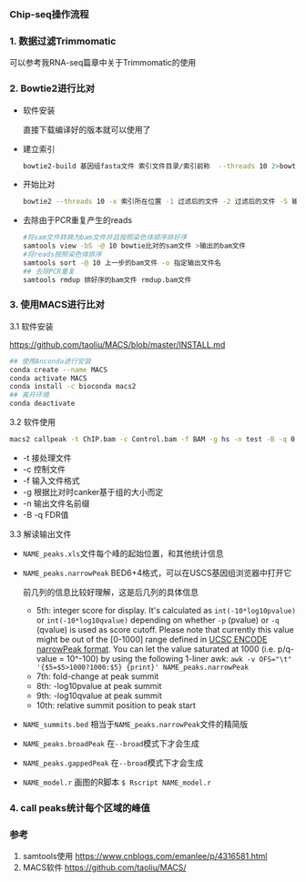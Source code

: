 ### Chip-seq操作流程

### 1. 数据过滤Trimmomatic

可以参考我RNA-seq篇章中关于Trimmomatic的使用



### 2. Bowtie2进行比对

+ 软件安装

  直接下载编译好的版本就可以使用了
  
+ 建立索引
  
  ```bash
  bowtie2-build 基因组fasta文件 索引文件目录/索引前称  --threads 10 2>bowtie-build.log
  ```
  
+ 开始比对
  
  ```bash
  bowtie2 --threads 10 -x 索引所在位置 -1 过滤后的文件 -2 过滤后的文件 -S 输出sam文件
  ```
  
  
  
+ 去除由于PCR重复产生的reads
  
  ```bash
  #将sam文件转换为bam文件并且按照染色体顺序排好序
  samtools view -bS -@ 10 bowtie比对的sam文件 >输出的bam文件
  #将reads按照染色体排序
  samtools sort -@ 10 上一步的bam文件 -o 指定输出文件名
  ## 去除PCR重复
  samtools rmdup 排好序的bam文件 rmdup.bam文件
  ```
  

### 3. 使用MACS进行比对

3.1 软件安装

https://github.com/taoliu/MACS/blob/master/INSTALL.md

```bash
## 使用Anconda进行安装
conda create --name MACS
conda activate MACS
conda install -c bioconda macs2
## 离开环境
conda deactivate
```

3.2 软件使用

```bash
macs2 callpeak -t ChIP.bam -c Control.bam -f BAM -g hs -n test -B -q 0.05
```

+ -t 接处理文件
+ -c 控制文件
+ -f 输入文件格式
+ -g 根据比对时canker基于组的大小而定
+ -n 输出文件名前缀
+ -B -q FDR值

3.3 解读输出文件

+ `NAME_peaks.xls`文件每个峰的起始位置，和其他统计信息

+ `NAME_peaks.narrowPeak`  BED6+4格式，可以在USCS基因组浏览器中打开它

  前几列的信息比较好理解，这是后几列的具体信息

  - 5th: integer score for display. It's calculated as `int(-10*log10pvalue)` or `int(-10*log10qvalue)` depending on whether `-p` (pvalue) or `-q` (qvalue) is used as score cutoff. Please note that currently this value might be out of the [0-1000] range defined in [UCSC ENCODE narrowPeak format](https://genome.ucsc.edu/FAQ/FAQformat.html#format12). You can let the value saturated at 1000 (i.e. p/q-value = 10^-100) by using the following 1-liner awk: `awk -v OFS="\t" '{$5=$5>1000?1000:$5} {print}' NAME_peaks.narrowPeak`
  - 7th: fold-change at peak summit
  - 8th: -log10pvalue at peak summit
  - 9th: -log10qvalue at peak summit
  - 10th: relative summit position to peak start

+ `NAME_summits.bed` 相当于`NAME_peaks.narrowPeak`文件的精简版

+ `NAME_peaks.broadPeak` 在`--broad`模式下才会生成

+ `NAME_peaks.gappedPeak` 在`--broad`模式下才会生成

+ `NAME_model.r` 画图的R脚本  `$ Rscript NAME_model.r`

### 4. call peaks统计每个区域的峰值











### 参考

1. samtools使用 https://www.cnblogs.com/emanlee/p/4316581.html
2. MACS软件 https://github.com/taoliu/MACS/



​	     

   

